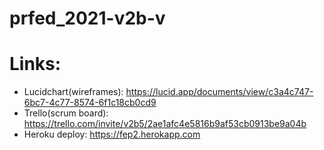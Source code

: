 # prfed_2021-v2b-v

# Links:
* Lucidchart(wireframes): https://lucid.app/documents/view/c3a4c747-6bc7-4c77-8574-6f1c18cb0cd9  
* Trello(scrum board): https://trello.com/invite/v2b5/2ae1afc4e5816b9af53cb0913be9a04b
* Heroku deploy: https://fep2.herokapp.com
